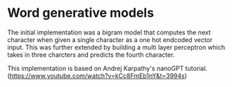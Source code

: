 # Word generative models


The initial implementation was a bigram model that computes the next character when given a single character as a one hot endcoded vector input. This was further extended by building a multi layer perceptron which takes in three charcters and predicts the fourth character.

This implementation is based on Andrej Karpathy's nanoGPT tutorial. (https://www.youtube.com/watch?v=kCc8FmEb1nY&t=3994s)
